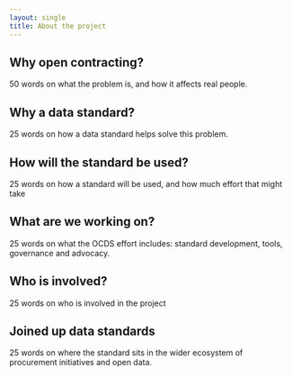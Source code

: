 ```yaml
---
layout: single
title: About the project
---
```

## Why open contracting?
50 words on what the problem is, and how it affects real people.

## Why a data standard?
25 words on how a data standard helps solve this problem.

## How will the standard be used?
25 words on how a standard will be used, and how much effort that might take

## What are we working on?
25 words on what the OCDS effort includes: standard development, tools, governance and advocacy.

## Who is involved?
25 words on who is involved in the project

## Joined up data standards
25 words on where the standard sits in the wider ecosystem of procurement initiatives and open data.
